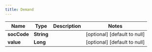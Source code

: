 ```yaml
---
title: Demand
---
```



| Name | Type | Description | Notes |
|------------ | ------------- | ------------- | -------------|
| **socCode** | **String** |  | [optional] [default to null] |
| **value** | **Long** |  | [optional] [default to null] |
